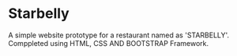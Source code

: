 # Starbelly

A simple website prototype for a restaurant named as 'STARBELLY'. Comppleted using HTML, CSS AND BOOTSTRAP Framework. 

